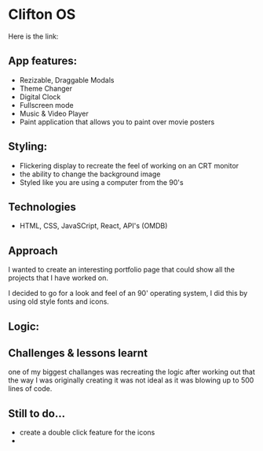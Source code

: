 # Clifton OS

Here is the link:

## App features:

- Rezizable, Draggable Modals
- Theme Changer
- Digital Clock
- Fullscreen mode
- Music & Video Player
- Paint application that allows you to paint over movie posters

## Styling:

- Flickering display to recreate the feel of working on an CRT monitor
- the ability to change the background image
- Styled like you are using a computer from the 90's

## Technologies

- HTML, CSS, JavaSCript, React, API's (OMDB)

## Approach

I wanted to create an interesting portfolio page that could show all the projects that I have worked on.

I decided to go for a look and feel of an 90' operating system, I did this by using old style fonts and icons.

## Logic:

## Challenges & lessons learnt

one of my biggest challanges was recreating the logic after working out that the way I was originally creating it was not ideal as it was blowing up to 500 lines of code.

## Still to do...

- create a double click feature for the icons
-
